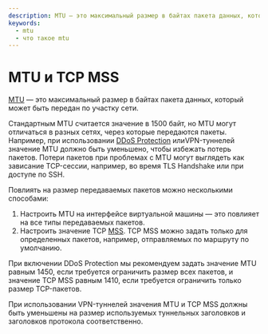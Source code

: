 ```yaml
---
description: MTU — это максимальный размер в байтах пакета данных, который может быть передан по участку сети. Стандартным MTU считается значение в 1500 байт, но MTU могут отличаться в разных сетях, через которые передаются пакеты.
keywords:
  - mtu
  - что такое mtu
---
```


# MTU и TCP MSS

[MTU](https://ru.wikipedia.org/wiki/Maximum_transmission_unit) — это максимальный размер в байтах пакета данных, который может быть передан по участку сети.

Стандартным MTU считается значение в 1500 байт, но MTU могут отличаться в разных сетях, через которые передаются пакеты. Например, при использовании [DDoS Protection](../ddos-protection/index.md) илиVPN-туннелей значение MTU должно быть уменьшено, чтобы избежать потерь пакетов. Потери пакетов при проблемах с MTU могут выглядеть как зависание TCP-сессии, например, во время TLS Handshake или при доступе по SSH.

Повлиять на размер передаваемых пакетов можно несколькими способами:
1. Настроить MTU на интерфейсе виртуальной машины — это повлияет на все типы передаваемых пакетов.
1. Настроить значение TCP [MSS](https://ru.wikipedia.org/wiki/Maximum_segment_size). TCP MSS можно задать только для определенных пакетов, например, отправляемых по маршруту по умолчанию.


При включении DDoS Protection мы рекомендуем задать значение MTU равным 1450, если требуется ограничить размер всех пакетов, и значение TCP MSS равным 1410, если требуется ограничить только размер TCP-пакетов.

При использовании VPN-туннелей значения MTU и TCP MSS должны быть уменьшены на размер используемых туннельных заголовков и заголовков протокола соответственно.